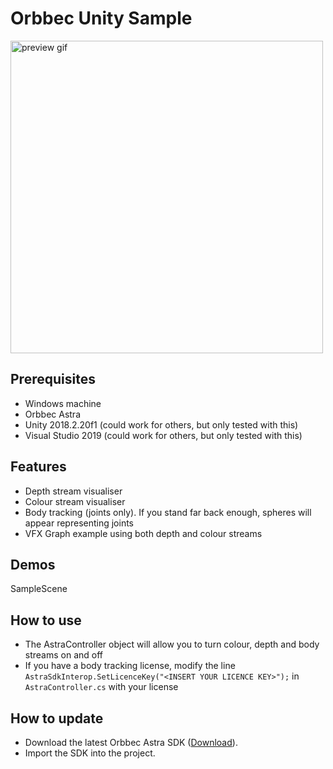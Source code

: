 # Orbbec Unity Sample

<img src="Demo/demo.gif" alt="preview gif" width="500"/>

## Prerequisites
* Windows machine
* Orbbec Astra
* Unity 2018.2.20f1 (could work for others, but only tested with this)
* Visual Studio 2019 (could work for others, but only tested with this)

## Features
* Depth stream visualiser
* Colour stream visualiser
* Body tracking (joints only). If you stand far back enough, spheres will appear representing joints
* VFX Graph example using both depth and colour streams

## Demos
SampleScene

## How to use
* The AstraController object will allow you to turn colour, depth and body streams on and off
* If you have a body tracking license, modify the line ` AstraSdkInterop.SetLicenceKey("<INSERT YOUR LICENCE KEY>");` in `AstraController.cs` with your license

## How to update
* Download the latest Orbbec Astra SDK ([Download](UnityPackage/AstraSDK-v2.1.3.unitypackage)). 
* Import the SDK into the project.